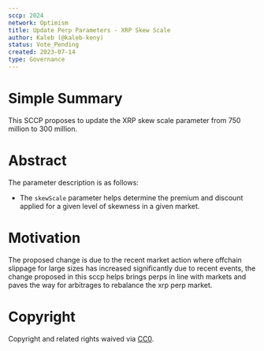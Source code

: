 ```yaml
---
sccp: 2024
network: Optimism
title: Update Perp Parameters - XRP Skew Scale
author: Kaleb (@kaleb-keny)
status: Vote_Pending
created: 2023-07-14
type: Governance
---
```


# Simple Summary

This SCCP proposes to update the XRP skew scale parameter from 750 million to 300 million.

# Abstract

The parameter description is as follows:
- The `skewScale` parameter helps determine the premium and discount applied for a given level of skewness in a given market. 

# Motivation

The proposed change is due to the recent market action where offchain slippage for large sizes has increased significantly due to recent events, the change proposed in this sccp helps brings perps in line with markets and paves the way for arbitrages to rebalance the xrp perp market.

# Copyright

Copyright and related rights waived via [CC0](https://creativecommons.org/publicdomain/zero/1.0/).
